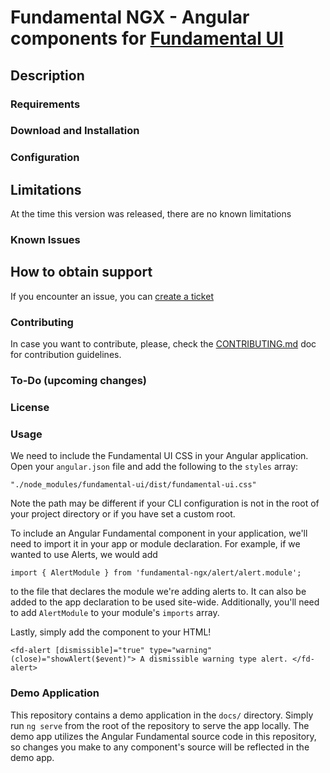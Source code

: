 # Fundamental NGX - Angular components for [Fundamental UI](https://github.com/SAP/fundamental)

## Description
### Requirements
### Download and Installation
### Configuration
## Limitations
At the time this version was released, there are no known limitations

### Known Issues
## How to obtain support
If you encounter an issue, you can [create a ticket](https://github.com/SAP/fundamental-ngx/issues)

### Contributing
In case you want to contribute, please, check the [CONTRIBUTING.md](test) doc for contribution guidelines.

### To-Do (upcoming changes)
### License

### Usage
We need to include the Fundamental UI CSS in your Angular application.  Open your `angular.json` file and add the following to the `styles` array:

`"./node_modules/fundamental-ui/dist/fundamental-ui.css"`

Note the path may be different if your CLI configuration is not in the root of your project directory or if you have set a custom root.

To include an Angular Fundamental component in your application, we'll need to import it in your app or module declaration.  For example, if we wanted to use Alerts, we would add

`import { AlertModule } from 'fundamental-ngx/alert/alert.module';`

to the file that declares the module we're adding alerts to.  It can also be added to the app declaration to be used site-wide.  Additionally, you'll need to add `AlertModule` to your module's `imports` array.

Lastly, simply add the component to your HTML!  

`
      <fd-alert [dismissible]="true" type="warning" (close)="showAlert($event)">
        A dismissible warning type alert.
      </fd-alert>
`

### Demo Application

This repository contains a demo application in the `docs/` directory.  Simply run `ng serve` from the root of the repository to serve the app locally.  The demo app utilizes the Angular Fundamental source code in this repository, so changes you make to any component's source will be reflected in the demo app.
